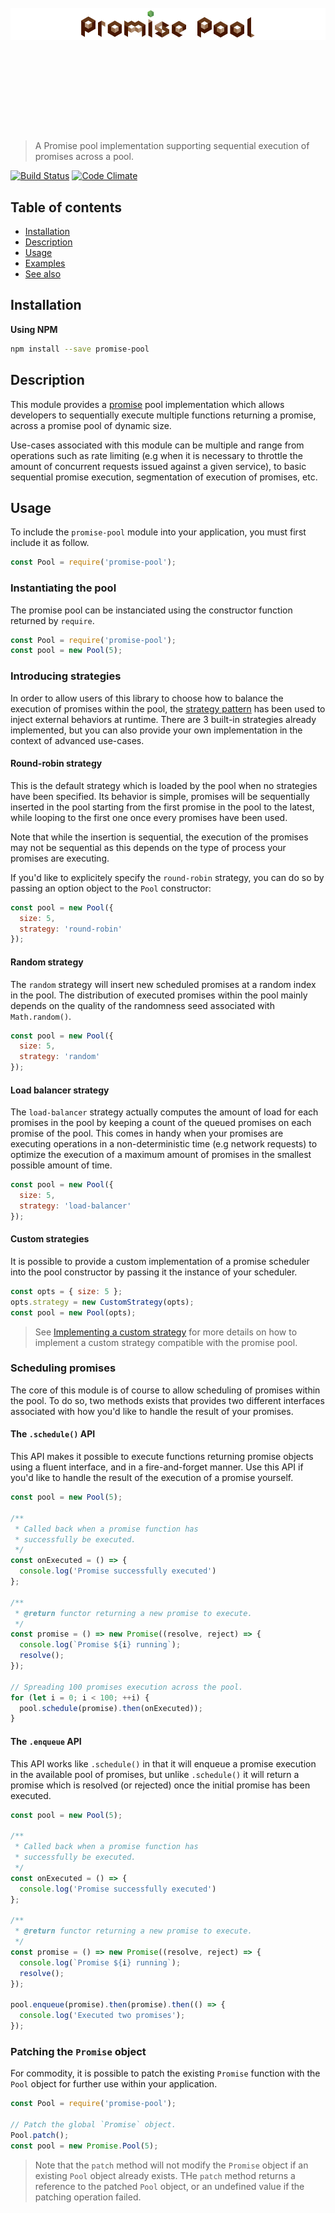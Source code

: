 <h1 align="center">
	<br>
	<br>
	<br>
	<br>
	<br>
	<img width="1200" src="https://github.com/HQarroum/promise-pool/raw/master/assets/logo.png" alt="styleshift">
	<br>
	<br>
	<br>
	<br>
	<br>
</h1>

> A Promise pool implementation supporting sequential execution of promises across a pool.

[![Build Status](https://travis-ci.org/HQarroum/promise-pool.svg?branch=master)](https://travis-ci.org/HQarroum/promise-pool) [![Code Climate](https://codeclimate.com/repos/55e34093e30ba072de0013d2/badges/acc2df5cc7f78c301ad9/gpa.svg)](https://codeclimate.com/repos/55e34093e30ba072de0013d2/feed)

## Table of contents

- [Installation](#installation)
- [Description](#description)
- [Usage](#usage)
- [Examples](#examples)
- [See also](#see-also)

## Installation

**Using NPM**

```bash
npm install --save promise-pool
```

## Description

This module provides a [promise](https://scotch.io/tutorials/javascript-promises-for-dummies) pool implementation which allows developers to sequentially execute multiple functions returning a promise, across a promise pool of dynamic size.

Use-cases associated with this module can be multiple and range from operations such as rate limiting (e.g when it is necessary to throttle the amount of concurrent requests issued against a given service), to basic sequential promise execution, segmentation of execution of promises, etc.

## Usage

To include the `promise-pool` module into your application, you must first include it as follow.

```js
const Pool = require('promise-pool');
```

### Instantiating the pool

The promise pool can be instanciated using the constructor function returned by `require`.

```js
const Pool = require('promise-pool');
const pool = new Pool(5);
```

### Introducing strategies

In order to allow users of this library to choose how to balance the execution of promises within the pool, the [strategy pattern](https://en.wikipedia.org/wiki/Strategy_pattern) has been used to inject external behaviors at runtime. There are 3 built-in strategies already implemented, but you can also provide your own implementation in the context of advanced use-cases.

#### Round-robin strategy

This is the default strategy which is loaded by the pool when no strategies have been specified. Its behavior is simple, promises will be sequentially inserted in the pool starting from the first promise in the pool to the latest, while looping to the first one once every promises have been used.

Note that while the insertion is sequential, the execution of the promises may not be sequential as this depends on the type of process your promises are executing.

If you'd like to explicitely specify the `round-robin` strategy, you can do so by passing an option object to the `Pool` constructor:

```js
const pool = new Pool({
  size: 5,
  strategy: 'round-robin'
});
```

#### Random strategy

The `random` strategy will insert new scheduled promises at a random index in the pool. The distribution of executed promises within the pool mainly depends on the quality of the randomness seed associated with `Math.random()`.

```js
const pool = new Pool({
  size: 5,
  strategy: 'random'
});
```

#### Load balancer strategy

The `load-balancer` strategy actually computes the amount of load for each promises in the pool by keeping a count of the queued promises on each promise of the pool. This comes in handy when your promises are executing operations in a non-deterministic time (e.g network requests) to optimize the execution of a maximum amount of promises in the smallest possible amount of time.

```js
const pool = new Pool({
  size: 5,
  strategy: 'load-balancer'
});
```

#### Custom strategies

It is possible to provide a custom implementation of a promise scheduler into the pool constructor by passing it the instance of your scheduler.

```js
const opts = { size: 5 };
opts.strategy = new CustomStrategy(opts);
const pool = new Pool(opts);
```

> See [Implementing a custom strategy](#implementing-custom-strategies) for more details on how to implement a custom strategy compatible with the promise pool.

### Scheduling promises

The core of this module is of course to allow scheduling of promises within the pool. To do so, two methods exists that provides two different interfaces associated with how you'd like to handle the result of your promises.

#### The `.schedule()` API

This API makes it possible to execute functions returning promise objects using a fluent interface, and in a fire-and-forget manner. Use this API if you'd like to handle the result of the execution of a promise yourself.

```js
const pool = new Pool(5);

/**
 * Called back when a promise function has
 * successfully be executed.
 */
const onExecuted = () => {
  console.log('Promise successfully executed')
};

/**
 * @return functor returning a new promise to execute.
 */
const promise = () => new Promise((resolve, reject) => {
  console.log(`Promise ${i} running`);
  resolve();
});

// Spreading 100 promises execution across the pool.
for (let i = 0; i < 100; ++i) {
  pool.schedule(promise).then(onExecuted));
}
```

#### The `.enqueue` API

This API works like `.schedule()` in that it will enqueue a promise execution in the available pool of promises, but unlike `.schedule()` it will return a promise which is resolved (or rejected) once the initial promise has been executed.

```js
const pool = new Pool(5);

/**
 * Called back when a promise function has
 * successfully be executed.
 */
const onExecuted = () => {
  console.log('Promise successfully executed')
};

/**
 * @return functor returning a new promise to execute.
 */
const promise = () => new Promise((resolve, reject) => {
  console.log(`Promise ${i} running`);
  resolve();
});

pool.enqueue(promise).then(promise).then(() => {
  console.log('Executed two promises');
});
```


### Patching the `Promise` object

For commodity, it is possible to patch the existing `Promise` function with the `Pool` object for further use within your application.

```js
const Pool = require('promise-pool');

// Patch the global `Promise` object.
Pool.patch();
const pool = new Promise.Pool(5);
```

> Note that the `patch` method will not modify the `Promise` object if an existing `Pool` object already exists. THe `patch` method returns a reference to the patched `Pool` object, or an undefined value if the patching operation failed.

